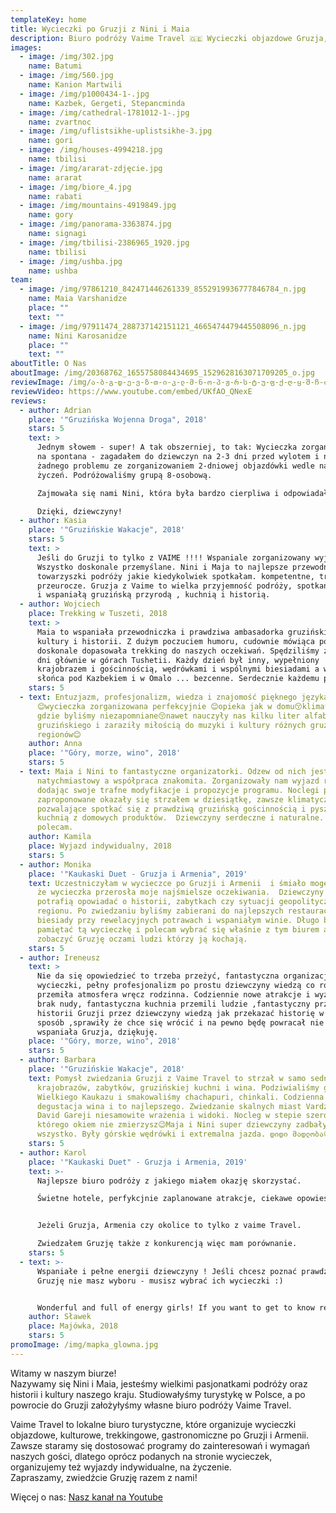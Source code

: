 ```yaml
---
templateKey: home
title: Wycieczki po Gruzji z Nini i Maia
description: Biuro podróży Vaime Travel 🇬🇪 Wycieczki objazdowe Gruzja, Armenia, Kaukaz
images:
  - image: /img/302.jpg
    name: Batumi
  - image: /img/560.jpg
    name: Kanion Martwili
  - image: /img/p1000434-1-.jpg
    name: Kazbek, Gergeti, Stepancminda
  - image: /img/cathedral-1781012-1-.jpg
    name: zvartnoc
  - image: /img/uflistsikhe-uplistsikhe-3.jpg
    name: gori
  - image: /img/houses-4994218.jpg
    name: tbilisi
  - image: /img/ararat-zdjęcie.jpg
    name: ararat
  - image: /img/biore_4.jpg
    name: rabati
  - image: /img/mountains-4919849.jpg
    name: gory
  - image: /img/panorama-3363874.jpg
    name: signagi
  - image: /img/tbilisi-2386965_1920.jpg
    name: tbilisi
  - image: /img/ushba.jpg
    name: ushba
team:
  - image: /img/97861210_842471446261339_8552919936777846784_n.jpg
    name: Maia Varshanidze
    place: ""
    text: ""
  - image: /img/97911474_288737142151121_4665474479445508096_n.jpg
    name: Nini Karosanidze
    place: ""
    text: ""
aboutTitle: O Nas
aboutImage: /img/20368762_1655758084434695_1529628163071709205_o.jpg
reviewImage: /img/ა-ბ-გ-დ-ე-ვ-ზ-თ-ი-კ-ლ-მ-ნ-ო-პ-ჟ-რ-ს-ტ-უ-ფ-ქ-ღ-ყ-შ-ჩ-ძ-ც-წ-ჭ-ხ-ჯ-ჰ.png
reviewVideo: https://www.youtube.com/embed/UKfAO_QNexE
reviews:
  - author: Adrian
    place: '"Gruzińska Wojenna Droga", 2018'
    stars: 5
    text: >
      Jednym słowem - super! A tak obszerniej, to tak: Wycieczka zorganizowana
      na spontana - zagadałem do dziewczyn na 2-3 dni przed wylotem i nie było
      żadnego problemu ze zorganizowaniem 2-dniowej objazdówki wedle naszych
      życzeń. Podróżowaliśmy grupą 8-osobową.

      Zajmowała się nami Nini, która była bardzo cierpliwa i odpowiadała na wszystkie pytania. Szkoda, że to tylko 2 dni :( Ale... niezapomniana przygoda :)

      Dzięki, dziewczyny!
  - author: Kasia
    place: '"Gruzińskie Wakacje", 2018'
    stars: 5
    text: >
      Jeśli do Gruzji to tylko z VAIME !!!! Wspaniale zorganizowany wyjazd.
      Wszystko doskonale przemyślane. Nini i Maja to najlepsze przewodniczki i
      towarzyszki podróży jakie kiedykolwiek spotkałam. kompetentne, troskliwe i
      przeurocze. Gruzja z Vaime to wielka przyjemność podróży, spotkań z ludźmi
      i wspaniałą gruzińską przyrodą , kuchnią i historią.
  - author: Wojciech
    place: Trekking w Tuszeti, 2018
    text: >
      Maia to wspaniała przewodniczka i prawdziwa ambasadorka gruzińskiej
      kultury i historii. Z dużym poczuciem humoru, cudownie mówiąca po polsku i
      doskonale dopasowała trekking do naszych oczekiwań. Spędziliśmy z grupą 11
      dni głównie w górach Tushetii. Każdy dzień był inny, wypełniony
      krajobrazem i gościnnością, wędrówkami i wspólnymi biesiadami a wschody
      słońca pod Kazbekiem i w Omalo ... bezcenne. Serdecznie każdemu polecam
    stars: 5
  - text: Entuzjazm, profesjonalizm, wiedza i znajomość pięknego języka polskiego
      😊wycieczka zorganizowana perfekcyjnie 😊opieka jak w domu😚klimaty miejsc
      gdzie byliśmy niezapomniane😚nawet nauczyły nas kilku liter alfabetu
      gruzińskiego i zaraziły miłością do muzyki i kultury różnych gruzińskich
      regionów😊
    author: Anna
    place: '"Góry, morze, wino", 2018'
    stars: 5
  - text: Maia i Nini to fantastyczne organizatorki. Odzew od nich jest
      natychmiastowy a współpraca znakomita. Zorganizowały nam wyjazd rodzinny,
      dodając swoje trafne modyfikacje i propozycje programu. Noclegi przez nie
      zaproponowane okazały się strzałem w dziesiątkę, zawsze klimatyczne,
      pozwalające spotkać się z prawdziwą gruzińską gościnnością i pyszną
      kuchnią z domowych produktów.  Dziewczyny serdeczne i naturalne. Gorąco
      polecam.
    author: Kamila
    place: Wyjazd indywidualny, 2018
    stars: 5
  - author: Monika
    place: '"Kaukaski Duet - Gruzja i Armenia", 2019'
    text: Uczestniczyłam w wycieczce po Gruzji i Armenii  i śmiało mogę powiedzieć,
      że wycieczka przerosła moje najśmielsze oczekiwania.  Dziewczyny z pasją
      potrafią opowiadać o historii, zabytkach czy sytuacji geopolitycznej
      regionu. Po zwiedzaniu byliśmy zabierani do najlepszych restauracji na
      biesiady przy rewelacyjnych potrawach i wspaniałym winie. Długo będę
      pamiętać tą wycieczkę i polecam wybrać się właśnie z tym biurem aby
      zobaczyć Gruzję oczami ludzi którzy ją kochają.
    stars: 5
  - author: Ireneusz
    text: >
      Nie da się opowiedzieć to trzeba przeżyć, fantastyczna organizacja
      wycieczki, pełny profesjonalizm po prostu dziewczyny wiedzą co robią,
      przemiła atmosfera wręcz rodzinna. Codziennie nowe atrakcje i wyzwania
      brak nudy, fantastyczna kuchnia przemili ludzie ,fantastyczny przekaz o
      historii Gruzji przez dziewczyny wiedzą jak przekazać historię w ciekawy
      sposób ,sprawiły że chce się wrócić i na pewno będę powracał nie jeden raz
      wspaniała Gruzja, dziękuję.
    place: '"Góry, morze, wino", 2018'
    stars: 5
  - author: Barbara
    place: '"Gruzińskie Wakacje", 2018'
    text: Pomysł zwiedzania Gruzji z Vaime Travel to strzał w samo sedno gruzińskich
      krajobrazów, zabytków, gruzińskiej kuchni i wina. Podziwialiśmy gory
      Wielkiego Kaukazu i smakowaliśmy chachapuri, chinkali. Codzienna
      degustacja wina i to najlepszego. Zwiedzanie skalnych miast Vardzia i
      David Gareji niesamowite wrażenia i widoki. Nocleg w stepie szerokim,
      którego okiem nie zmierzysz😉Maja i Nini super dziewczyny zadbały o
      wszystko. Były górskie wędrówki i extremalna jazda. დიდი მადლობა😀
    stars: 5
  - author: Karol
    place: '"Kaukaski Duet" - Gruzja i Armenia, 2019'
    text: >-
      Najlepsze biuro podróży z jakiego miałem okazję skorzystać.

      Świetne hotele, perfykcjnie zaplanowane atrakcje, ciekawe opowieści o Gruzji i kaukazie, fantastyczne kolacje a po nich wieczorne dyskusje przy lampce wina.


      Jeżeli Gruzja, Armenia czy okolice to tylko z vaime Travel. 

      Zwiedzałem Gruzję także z konkurencją więc mam porównanie.
    stars: 5
  - text: >-
      Wspaniałe i pełne energii dziewczyny ! Jeśli chcesz poznać prawdziwą
      Gruzję nie masz wyboru - musisz wybrać ich wycieczki :)


      Wonderful and full of energy girls! If you want to get to know real Georgia, you have no choice but to choose their trips 
    author: Sławek
    place: Majówka, 2018
    stars: 5
promoImage: /img/mapka_glowna.jpg
---
```

Witamy w naszym biurze!  \
Nazywamy się Nini i Maia, jesteśmy wielkimi pasjonatkami podróży oraz historii i kultury naszego kraju. Studiowałyśmy turystykę w Polsce, a po powrocie do Gruzji założyłyśmy własne biuro podróży Vaime Travel.  

Vaime Travel to lokalne biuro turystyczne, które organizuje wycieczki objazdowe, kulturowe, trekkingowe, gastronomiczne po Gruzji i Armenii. Zawsze staramy się dostosować programy do zainteresowań i wymagań naszych gości, dlatego oprócz podanych na stronie wycieczek, organizujemy też wyjazdy indywidualne, na życzenie. \
Zapraszamy, zwiedźcie Gruzję razem z nami!

Więcej o nas: [Nasz kanał na Youtube](https://www.youtube.com/channel/UCnYblaR424qXMVwkZzbJLkg?view_as=subscriber)